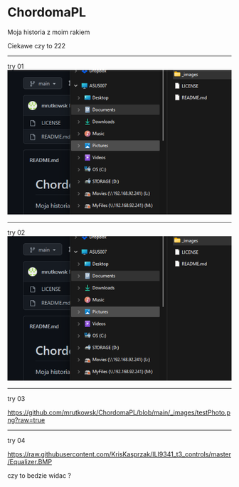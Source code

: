 # ChordomaPL
Moja historia z moim rakiem


Ciekawe czy to 222

----
try 01
![plot111](./_images/testPhoto.png)

-------
try 02
![plot222](https://github.com/mrutkowsk/ChordomaPL/blob/main/_images/testPhoto.png)


-------
try 03

https://github.com/mrutkowsk/ChordomaPL/blob/main/_images/testPhoto.png?raw=true

-------
try 04


https://raw.githubusercontent.com/KrisKasprzak/ILI9341_t3_controls/master/Equalizer.BMP


czy to bedzie widac ?
